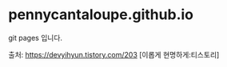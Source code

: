 # pennycantaloupe.github.io
<!-- index.html -->

<!DOCTYPE html>
<html lang="en">
<head>
    <meta charset="UTF-8">
    <meta name="viewport" content="width=device-width, initial-scale=1.0">
    <title>웹 호스팅</title>
</head>
<body>
    git pages 입니다.
</body>
</html>

출처: https://devyihyun.tistory.com/203 [이롭게 현명하게:티스토리]
